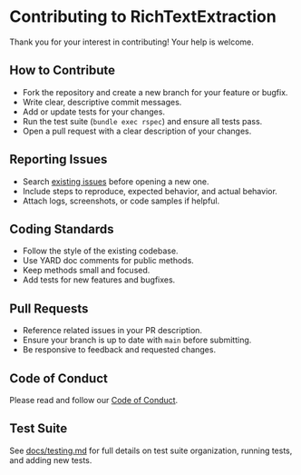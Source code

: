 # Contributing to RichTextExtraction

Thank you for your interest in contributing! Your help is welcome.

## How to Contribute
- Fork the repository and create a new branch for your feature or bugfix.
- Write clear, descriptive commit messages.
- Add or update tests for your changes.
- Run the test suite (`bundle exec rspec`) and ensure all tests pass.
- Open a pull request with a clear description of your changes.

## Reporting Issues
- Search [existing issues](https://github.com/ceccec/rich_text_extraction/issues) before opening a new one.
- Include steps to reproduce, expected behavior, and actual behavior.
- Attach logs, screenshots, or code samples if helpful.

## Coding Standards
- Follow the style of the existing codebase.
- Use YARD doc comments for public methods.
- Keep methods small and focused.
- Add tests for new features and bugfixes.

## Pull Requests
- Reference related issues in your PR description.
- Ensure your branch is up to date with `main` before submitting.
- Be responsive to feedback and requested changes.

## Code of Conduct
Please read and follow our [Code of Conduct](CODE_OF_CONDUCT.md).

## Test Suite

See [docs/testing.md](docs/testing.md) for full details on test suite organization, running tests, and adding new tests. 